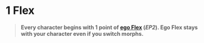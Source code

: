 # 1 Flex

<blockquote class="header-bg">

**Every character begins with 1 point of [ego Flex](../../../03/05-pools.md#flex) (_EP2_). Ego Flex stays with your character even if you switch morphs.**

</blockquote>
